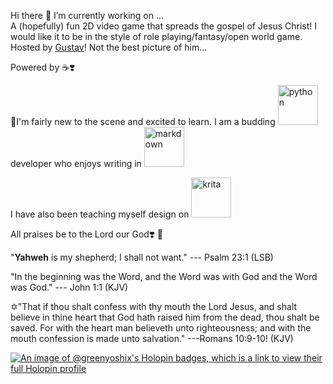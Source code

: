 Hi there 👋
I’m currently working on ...  
A (hopefully) fun 2D video game that spreads the gospel of Jesus Christ! I would like it to be in the style of role playing/fantasy/open world game. Hosted by
[Gustav](https://github.com/GreenYoshiX/GreenYoshiX/assets/148284948/58218b51-5e7f-47ce-9670-71dde215bf19)!   Not the best picture of him...

Powered by ☕❣️

🌱I'm fairly new to the scene and excited to learn. I am a budding <img width="64" height="64" src="https://img.icons8.com/nolan/64/python.png" alt="python"/> developer who enjoys writing in <img width="64" height="64" src="https://img.icons8.com/nolan/64/markdown.png" alt="markdown"/> 

I have also been teaching myself design on <img width="64" height="64" src="https://img.icons8.com/nolan/64/krita.png" alt="krita"/>

All praises be to the Lord our God❣️ 🙏

"**Yahweh** is my shepherd; I shall not want." --- Psalm 23:1 (LSB)

"In the beginning was the Word, and the Word was with God and the Word was God." --- John 1:1 (KJV)

✡️"That if thou shalt confess with thy mouth the Lord Jesus, and shalt believe in thine heart that God hath raised him from the dead, thou shalt be saved. For with the heart man believeth unto righteousness; and with the mouth confession is made unto salvation." ---Romans 10:9-10! (KJV)

[![An image of @greenyoshix's Holopin badges, which is a link to view their full Holopin profile](https://holopin.me/greenyoshix)](https://holopin.io/@greenyoshix)
